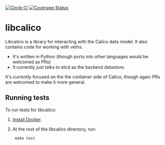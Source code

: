 [![Circle CI](https://circleci.com/gh/projectcalico/libcalico.svg?style=svg)](https://circleci.com/gh/projectcalico/libcalico) [![Coverage Status](https://coveralls.io/repos/projectcalico/libcalico/badge.svg?branch=master&service=github)](https://coveralls.io/github/projectcalico/libcalico?branch=master)
# libcalico

Libcalico is a library for interacting with the Calico data model. It also contains code for working with veths.
* It's written in Python (though ports into other languages would be welcomed as PRs)
* It currently just talks to etcd as the backend datastore.


It's currently focused on the the container side of Calico, though again PRs are welcomed to make it more general.

## Running tests

To run tests for libcalico:

1. [Install Docker](http://docs.docker.com/installation/).
2. At the root of the libcalico directory, run:

        make test
